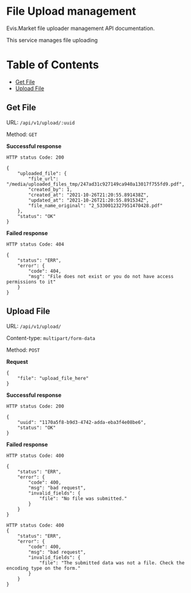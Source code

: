 # File Upload management

Evis.Market file uploader management API documentation.

This service manages file uploading

Table of Contents
=================
* [Get File](#get-file)
* [Upload File](#upload-file)

## Get File

URL: `/api/v1/upload/:uuid`

Method: `GET`

**Successful response**

    HTTP status Code: 200

    {
        "uploaded_file": {
            "file_url": "/media/uploaded_files_tmp/247ad31c927149ca940a13017f755fd9.pdf",
            "created_by": 1,
            "created_at": "2021-10-26T21:20:55.891438Z",
            "updated_at": "2021-10-26T21:20:55.891534Z",
            "file_name_original": "2_5330012327951470428.pdf"
        },
        "status": "OK"
    }

**Failed response**

    HTTP status Code: 404

    {
        "status": "ERR",
        "error": {
            "code": 404,
            "msg": "File does not exist or you do not have access permissions to it"
        }
    }


## Upload File

URL: `/api/v1/upload/`

Content-type: `multipart/form-data`

Method: `POST`

**Request**

    {
        "file": "upload_file_here"
    }

**Successful response**

    HTTP status Code: 200

    {
        "uuid": "1170a5f8-b9d3-4742-adda-eba3f4e08be6",
        "status": "OK"
    }

**Failed response**

    HTTP status Code: 400
    
    {
        "status": "ERR",
        "error": {
            "code": 400,
            "msg": "bad request",
            "invalid_fields": {
                "file": "No file was submitted."
            }
        }
    }

    HTTP status Code: 400
    {
        "status": "ERR",
        "error": {
            "code": 400,
            "msg": "bad request",
            "invalid_fields": {
                "file": "The submitted data was not a file. Check the encoding type on the form."
            }
        }
    }